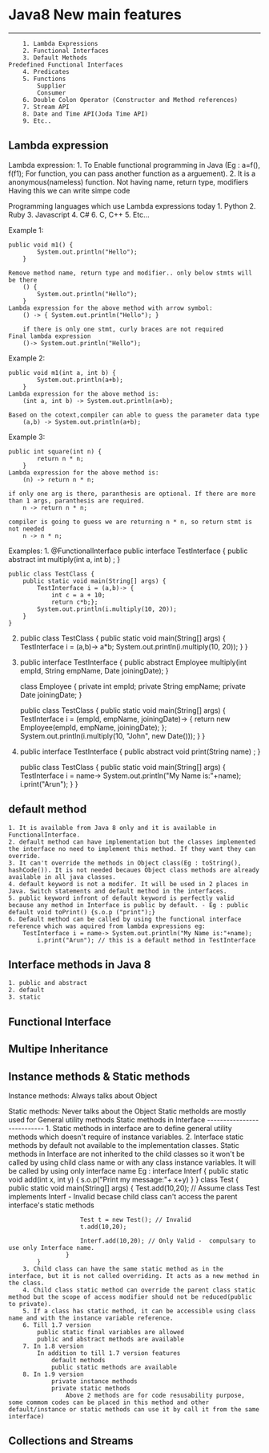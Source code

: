 # Java8 New main features
--------------------------
		1. Lambda Expressions
		2. Functional Interfaces
		3. Default Methods
	Predefined Functional Interfaces
		4. Predicates
		5. Functions
			Supplier
			Consumer
		6. Double Colon Operator (Constructor and Method references)
		7. Stream API
		8. Date and Time API(Joda Time API)
		9. Etc..
Lambda expression
-----------------
Lambda expression: 
	1. To Enable functional programming in Java (Eg : a=f(), f(f1);  For function, you can pass another function as a arguement).
	2. It is a anonymous(nameless) function. Not having name, return type, modifiers
	Having this we can write simpe code
	
Programming languages which use Lambda expressions today
	1. Python
	2. Ruby
	3. Javascript
	4. C#
	6. C, C++
	5. Etc...

Example 1:

	public void m1() {
			System.out.println("Hello");
		}

	Remove method name, return type and modifier.. only below stmts will be there
		() {
			System.out.println("Hello");
		}
	Lambda expression for the above method with arrow symbol:
		() -> { System.out.println("Hello"); }

		if there is only one stmt, curly braces are not required
	Final lambda expression
		()-> System.out.println("Hello");

Example 2:

	public void m1(int a, int b) {
			System.out.println(a+b);
		}
	Lambda expression for the above method is:
		(int a, int b) -> System.out.println(a+b);
	
	Based on the cotext,compiler can able to guess the parameter data type
		(a,b) -> System.out.println(a+b);
Example 3:
	
	public int square(int n) {
			return n * n;
		}
	Lambda expression for the above method is:
		(n) -> return n * n;
	
	if only one arg is there, paranthesis are optional. If there are more than 1 args, paranthesis are required.
		n -> return n * n;
	
	compiler is going to guess we are returning n * n, so return stmt is not needed
		n -> n * n;
	

Examples:
1.
	@FunctionalInterface
	public interface TestInterface {
		public abstract int multiply(int a, int b) ;
	}
	
	public class TestClass {
		public static void main(String[] args) {
			TestInterface i = (a,b)-> { 
				int c = a + 10;
				return c*b;};
			System.out.println(i.multiply(10, 20));
		}
	}
2. 
	public class TestClass {
		public static void main(String[] args) {
			TestInterface i = (a,b)-> a*b;
			System.out.println(i.multiply(10, 20));
		}
	}
	
3. 
	public interface TestInterface {
		public abstract Employee multiply(int empId, String empName, Date joiningDate);
	}
	
	class Employee {
		private int empId;
		private String empName;
		private Date joiningDate;
	}
	
	public class TestClass {
		public static void main(String[] args) {
			TestInterface i = (empId, empName, joiningDate)-> {
				return new Employee(empId, empName, joiningDate);
			};
			System.out.println(i.multiply(10, "John", new Date()));
		}
	}
	
4. 
	public interface TestInterface {
		public abstract void print(String name) ;
	}
	
	public class TestClass {
		public static void main(String[] args) {
			TestInterface i = name-> System.out.println("My Name is:"+name);
			i.print("Arun");
		}
	}
				

default method
--------------
	1. It is available from Java 8 only and it is available in FunctionalInterface.
	2. default method can have implementation but the classes implemented the interface no need to implement this method. If they want they can override.
	3. It can't override the methods in Object class(Eg : toString(), hashCode()). It is not needed becaues Object class methods are already available in all java classes.
	4. default keyword is not a modifer. It will be used in 2 places in Java. Switch statements and default method in the interfaces.
	5. public keyword infront of default keyword is perfectly valid because any method in Interface is public by default. - Eg : public default void toPrint() {s.o.p ("print");}
	6. Default method can be called by using the functional interface reference which was aquired from lambda expressions eg:
		TestInterface i = name-> System.out.println("My Name is:"+name);
			i.print("Arun"); // this is a default method in TestInterface 
	
	
Interface methods in Java 8
---------------------------
	1. public and abstract
	2. default
	3. static
	
	
	
	
Functional Interface
--------------------







Multipe Inheritance
-------------------

	
Instance methods & Static methods
----------------------------------
Instance methods:
	Always talks about Object

Static methods:
	Never talks about the Object
	Static metholds are mostly used for General utility methods 
		Static methods in Interface
		---------------------------
		1. Static methods in interface are to define general utility methods which doesn't require of instance variables.
		2. Interface static methods by default not available to the implementation classes. Static methods in Interface are not inherited to the child classes so it won't be called by using child class name or with any class instance variables. It will be called by using only interface name Eg :
			interface Interf {
				public static void add(int x, int y) {
						s.o.p("Print my message:"+ x+y)
					}
			}
			class Test {
				public static void main(String[] args) {
						Test.add(10,20); // Assume class Test implements Interf - Invalid becase child class can't access the parent interface's static methods
						
						Test t = new Test(); // Invalid
						t.add(10,20);
						
						Interf.add(10,20); // Only Valid -  compulsary to use only Interface name.
					}
			}
		3. Child class can have the same static method as in the interface, but it is not called overriding. It acts as a new method in the class.
		4. Child class static method can override the parent class static method but the scope of access modifier should not be reduced(public to private).
		5. If a class has static method, it can be accessible using class name and with the instance variable reference.
		6. Till 1.7 version
			public static final variables are allowed
			public and abstract methods are available
		7. In 1.8 version
			In addition to till 1.7 version features
				default methods
				public static methods are available
		8. In 1.9 version
				private instance methods
				private static methods
					Above 2 methods are for code resusability purpose, some commom codes can be placed in this method and other default/instance or static methods can use it by call it from the same interface)
					
Collections and Streams
-----------------------
	
	
